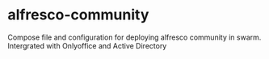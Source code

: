 # alfresco-community
Compose file and configuration for deploying alfresco community in swarm.  Intergrated with Onlyoffice and Active Directory
